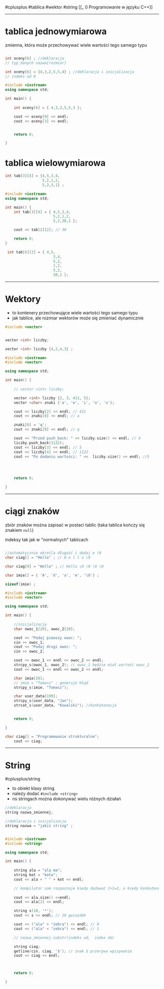 #cplusplus  #tablica #wektor #string 
[[_ 0 Programowanie w języku C++]]




-----

# tablica jednowymiarowa
zmienna, która może przechowywać wiele wartości tego samego typu

```c++

int oceny[6] ; //deklaracja
// typ_danych nazwa[rozmiar]

int oceny[6] = {4,3,2,5,5,4} ; //deklaracja i inicjalizacja
// indeks od 0

```

```c++
#include <iostream>
using namespace std;

int main() {
    
    int oceny[6] = { 4,3,2,5,5,3 };

    cout << oceny[0] << endl;
    cout << oceny[3] << endl;


    return 0;

}
```


# tablica wielowymiarowa

```c++
int tab[3][4] = {4,5,3,4,
				 5,2,1,2,
				 5,2,3,1} ;
```

```c++
#include <iostream>
using namespace std;

int main() {
    int tab[3][4] = { 4,5,3,4,
                      5,2,1,2,
                      5,2,30,1 };

    cout << tab[2][2]; // 30

    return 0;
}
```

```c++
 int tab[6][2] = { 4,5,
                      3,4,
                      5,2,
                      1,2,
                      5,2,
                      30,1 };
```


---

# Wektory
- to kontenery przechowujące wiele wartości tego samego typu
- jak tablice, ale rozmiar wektorów może się zmieniać dynamicznie


```c++
#include <vector>


vector <int> liczby;

vector <int> liczby {4,2,4,3} ;
```


```c++
#include <iostream>
#include <vector>

using namespace std;

int main() {
    
    // vector <int> liczby;

    vector <int> liczby {2, 3, 411, 5};
    vector <char> znaki {'a', 'e', 'i', 'o', 'u'};

    cout << liczby[2] << endl; // 411
    cout << znaki[0] << endl; // a

    znaki[0] = 'q';
    cout << znaki[0] << endl; // q

    cout << "Przed push_back: " << liczby.size() << endl; // 4
    liczby.push_back(1122);
    cout << liczby[3] << endl; // 5
    cout << liczby[4] << endl; // 1122
    cout << "Po dodaniu wartości: " <<  liczby.size() << endl; //5




    return 0;

}
```


-----
# ciągi znaków
zbiór znaków można zapisać w postaci tablic (taka tablica kończy się znakiem `null`)

indeksy tak jak w "normalnych" tablicach
```c++

//automatycznie określa długość i dodaj e \0
char ciag[] = "Hello" ; // H e l l o \0

char ciag[9] = "Hello" ; // Hello \0 \0 \0 \0

char imie[] = { 'A', 'd', 'a', 'm', '\0'} ;

sizeof(imie) ;

```


```c++
#include <iostream>
#include <vector>

using namespace std;

int main() {
   
    //inicjalizacja
    char owoc_1[20], owoc_2[20];

    cout << "Podaj piewszy owoc: ";
    cin >> owoc_1;
    cout << "Podaj drugi owoc: ";
    cin >> owoc_2;

    cout << owoc_1 << endl << owoc_2 << endl;
    strcpy_s(owoc_1, owoc_2); // owoc_1 będzie miał wartość owoc_2
    cout << owoc_1 << endl << owoc_2 << endl;

    char imie[20];
    // imie = "Tomasz" ; generuje błąd
    strcpy_s(imie, "Tomasz");

    char user_data[199];
    strcpy_s(user_data, "Jan");
    strcat_s(user_data, "Kowalski"); //konkatenacja

   
    return 0;

}
```


```c++
char ciag[] = "Programowanie strukturalne";
    cout << ciag;
```



---
# String
#cplusplus/string

- to obiekt klasy string 
- należy dodać `#include <string>`
- ns stringach można dokonywać wielu różnych działań


```c++
//deklaracja
string nazwa_zmiennej;

//deklaracja i inicjalizacja
string nazwa = "jakiś string" ;
```

```c++

#include <iostream>
#include <string> 

using namespace std;

int main() {
   
    string ala = "ala ma";
    string kot = "kota";
    cout << ala + " " + kot << endl;

    // kompilator sam rozpoznaje kiedy dodawać 1+1=2, a kiedy konkatenować "1" + "1" = "11"
   
    cout << ala.size() <<endl;
    cout << ala[2] << endl;

    string s(10, '*');
    cout << s << endl; // 10 gwiazdek

    cout << ("ala" > "zebra") << endl; // 0
    cout << ("ala" < "zebra") << endl; // 1

    // nazwa_zmiennej.substr(indeks od,  index do) 

    string ciag;
    getline(cin, ciag, '$'); // znak $ przerywa wpisywanie
    cout << ciag << endl;



    return 0;

}
```






